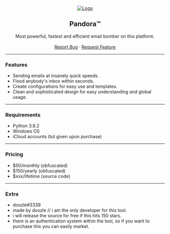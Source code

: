 <div id="top"></div>

<br/>
<div align="center">
  <a href="https://github.com/kiIogram/GitHub-Username-Checker">
    <img src="https://i.imgur.com/RzOiVFp.png" alt="Logo" >
  </a>
  
  <h2 align="center">Pandora™</h3>

  <p align="center">
    Most powerful, fastest and efficient email bomber on this platform.
    <br />
    <br />
    <a href="https://github.com/pyp/Pandora-Email-Bomber/issues">Report Bug</a>
    ·
    <a href="https://github.com/pyp/Pandora-Email-Bomber/issues">Request Feature</a>
  </p>
</div>
  
---------------------------------------

### Features
* Sending emails at insanely quick speeds.
* Flood anybody's inbox within seconds.
* Create configurations for easy use and templates.
* Clean and sophisticated design for easy understanding and global usage. 

---------------------------------------

### Requirements
* Python 3.8.2
* Windows OS
* iCloud accounts (tut given upon purchase)

---------------------------------------

### Pricing
* $50/monthly (obfuscated)
* $150/yearly (obfuscated)
* $xxx/lifetime (source code)

---------------------------------------

### Extra
* doozle#3339
* made by doozle // i am the only developer for this tool.
* i will release the source for free if this hits 150 stars.
* there is an authentication system within the tool, so if you want to purchase this you can easily market.
